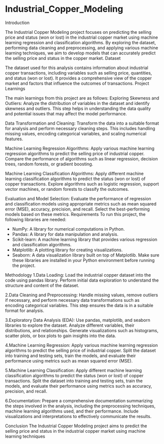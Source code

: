 # Industrial_Copper_Modeling
Introduction

The Industrial Copper Modeling project focuses on predicting the selling price and status (won or lost) in the industrial copper market using machine learning regression and classification algorithms. By exploring the dataset, performing data cleaning and preprocessing, and applying various machine learning techniques, we aim to develop models that can accurately predict the selling price and status in the copper market.
Dataset

The dataset used for this analysis contains information about industrial copper transactions, including variables such as selling price, quantities, and status (won or lost). It provides a comprehensive view of the copper market and factors that influence the outcomes of transactions.
Project Learnings

The main learnings from this project are as follows:
Exploring Skewness and Outliers: Analyze the distribution of variables in the dataset and identify skewness and outliers. This step helps in understanding the data quality and potential issues that may affect the model performance.

Data Transformation and Cleaning:
Transform the data into a suitable format for analysis and perform necessary cleaning steps. This includes handling missing values, encoding categorical variables, and scaling numerical features.

Machine Learning Regression Algorithms:
Apply various machine learning regression algorithms to predict the selling price of industrial copper. Compare the performance of algorithms such as linear regression, decision trees, random forests, or gradient boosting.

Machine Learning Classification Algorithms:
Apply different machine learning classification algorithms to predict the status (won or lost) of copper transactions. Explore algorithms such as logistic regression, support vector machines, or random forests to classify the outcomes.

Evaluation and Model Selection: Evaluate the performance of regression and classification models using appropriate metrics such as    mean squared error (MSE), accuracy, precision, and recall. Select the best-performing models based on these metrics.
Requirements
To run this project, the following libraries are needed:

* NumPy: A library for numerical computations in Python.
* Pandas: A library for data manipulation and analysis.
* Scikit-learn: A machine learning library that provides various regression and classification algorithms.
* Matplotlib: A plotting library for creating visualizations.
* Seaborn: A data visualization library built on top of Matplotlib.
Make sure these libraries are installed in your Python environment before running the project.

Methodology
1.Data Loading:
Load the industrial copper dataset into the code using pandas library. Perform initial data exploration to understand the structure and content of the dataset.

2.Data Cleaning and Preprocessing:
Handle missing values, remove outliers if necessary, and perform necessary data transformations such as encoding categorical variables. This step ensures the data is in a suitable format for analysis.

3.Exploratory Data Analysis (EDA):
Use pandas, matplotlib, and seaborn libraries to explore the dataset. Analyze different variables, their distributions, and relationships. Generate visualizations such as histograms, scatter plots, or box plots to gain insights into the data.

4.Machine Learning Regression:
Apply various machine learning regression algorithms to predict the selling price of industrial copper. Split the dataset into training and testing sets, train the models, and evaluate their performance using metrics such as mean squared error (MSE).

5.Machine Learning Classification:
Apply different machine learning classification algorithms to predict the status (won or lost) of copper transactions. Split the dataset into training and testing sets, train the models, and evaluate their performance using metrics such as accuracy, precision, and recall.

6.Documentation:
Prepare a comprehensive documentation summarizing the steps involved in the analysis, including the preprocessing techniques, machine learning algorithms used, and their performance. Include visualizations and interpretations to effectively communicate the results.

Conclusion
The Industrial Copper Modeling project aims to predict the selling price and status in the industrial copper market using machine learning techniques
